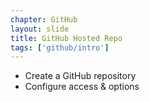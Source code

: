 ```yaml
---
chapter: GitHub
layout: slide
title: GitHub Hosted Repo
tags: ['github/intro']
---
```


* Create a GitHub repository
* Configure access & options
